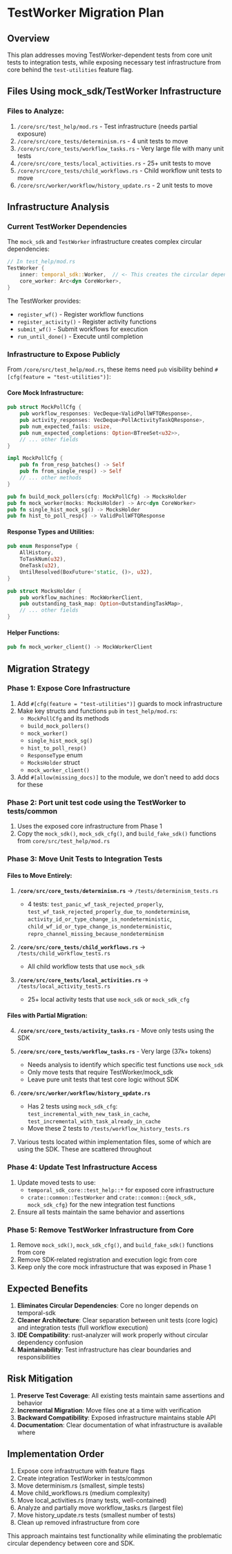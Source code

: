 # TestWorker Migration Plan

## Overview
This plan addresses moving TestWorker-dependent tests from core unit tests to integration tests, while exposing necessary test infrastructure from core behind the `test-utilities` feature flag.

## Files Using mock_sdk/TestWorker Infrastructure

### Files to Analyze:
1. `/core/src/test_help/mod.rs` - Test infrastructure (needs partial exposure)
2. `/core/src/core_tests/determinism.rs` - 4 unit tests to move
3. `/core/src/core_tests/workflow_tasks.rs` - Very large file with many unit tests
4. `/core/src/core_tests/local_activities.rs` - 25+ unit tests to move
5. `/core/src/core_tests/child_workflows.rs` - Child workflow unit tests to move
6. `/core/src/worker/workflow/history_update.rs` - 2 unit tests to move

## Infrastructure Analysis

### Current TestWorker Dependencies
The `mock_sdk` and `TestWorker` infrastructure creates complex circular dependencies:

```rust
// In test_help/mod.rs
TestWorker {
    inner: temporal_sdk::Worker,  // <- This creates the circular dependency
    core_worker: Arc<dyn CoreWorker>,
}
```

The TestWorker provides:
- `register_wf()` - Register workflow functions
- `register_activity()` - Register activity functions
- `submit_wf()` - Submit workflows for execution
- `run_until_done()` - Execute until completion

### Infrastructure to Expose Publicly

From `/core/src/test_help/mod.rs`, these items need `pub` visibility behind `#[cfg(feature = "test-utilities")]`:

#### Core Mock Infrastructure:
```rust
pub struct MockPollCfg {
    pub workflow_responses: VecDeque<ValidPollWFTQResponse>,
    pub activity_responses: VecDeque<PollActivityTaskQResponse>,
    pub num_expected_fails: usize,
    pub num_expected_completions: Option<BTreeSet<u32>>,
    // ... other fields
}

impl MockPollCfg {
    pub fn from_resp_batches() -> Self
    pub fn from_single_resp() -> Self
    // ... other methods
}

pub fn build_mock_pollers(cfg: MockPollCfg) -> MocksHolder
pub fn mock_worker(mocks: MocksHolder) -> Arc<dyn CoreWorker>
pub fn single_hist_mock_sg() -> MocksHolder
pub fn hist_to_poll_resp() -> ValidPollWFTQResponse
```

#### Response Types and Utilities:
```rust
pub enum ResponseType {
    AllHistory,
    ToTaskNum(u32),
    OneTask(u32),
    UntilResolved(BoxFuture<'static, ()>, u32),
}

pub struct MocksHolder {
    pub workflow_machines: MockWorkerClient,
    pub outstanding_task_map: Option<OutstandingTaskMap>,
    // ... other fields
}
```

#### Helper Functions:
```rust
pub fn mock_worker_client() -> MockWorkerClient
```

## Migration Strategy

### Phase 1: Expose Core Infrastructure
1. Add `#[cfg(feature = "test-utilities")]` guards to mock infrastructure
2. Make key structs and functions `pub` in `test_help/mod.rs`:
   - `MockPollCfg` and its methods
   - `build_mock_pollers()`
   - `mock_worker()`
   - `single_hist_mock_sg()`
   - `hist_to_poll_resp()`
   - `ResponseType` enum
   - `MocksHolder` struct
   - `mock_worker_client()`
3. Add `#[allow(missing_docs)]` to the module, we don't need to add docs for these

### Phase 2: Port unit test code using the TestWorker to tests/common
1. Uses the exposed core infrastructure from Phase 1
2. Copy the `mock_sdk()`, `mock_sdk_cfg()`, and `build_fake_sdk()` functions from `core/src/test_help/mod.rs`

### Phase 3: Move Unit Tests to Integration Tests

#### Files to Move Entirely:
1. **`/core/src/core_tests/determinism.rs`** → `/tests/determinism_tests.rs`
   - 4 tests: `test_panic_wf_task_rejected_properly`, `test_wf_task_rejected_properly_due_to_nondeterminism`, `activity_id_or_type_change_is_nondeterministic`, `child_wf_id_or_type_change_is_nondeterministic`, `repro_channel_missing_because_nondeterminism`

2. **`/core/src/core_tests/child_workflows.rs`** → `/tests/child_workflow_tests.rs`
   - All child workflow tests that use `mock_sdk`

3. **`/core/src/core_tests/local_activities.rs`** → `/tests/local_activity_tests.rs`
   - 25+ local activity tests that use `mock_sdk` or `mock_sdk_cfg`

#### Files with Partial Migration:
4. **`/core/src/core_tests/activity_tasks.rs`** - Move only tests using the SDK
5. **`/core/src/core_tests/workflow_tasks.rs`** - Very large (37k+ tokens)
   - Needs analysis to identify which specific test functions use `mock_sdk`
   - Only move tests that require TestWorker/mock_sdk
   - Leave pure unit tests that test core logic without SDK

6. **`/core/src/worker/workflow/history_update.rs`**
   - Has 2 tests using `mock_sdk_cfg`: `test_incremental_with_new_task_in_cache`, `test_incremental_with_task_already_in_cache`
   - Move these 2 tests to `/tests/workflow_history_tests.rs`

7. Various tests located within implementation files, some of which are using the SDK. These are scattered throughout

### Phase 4: Update Test Infrastructure Access
1. Update moved tests to use:
   - `temporal_sdk_core::test_help::*` for exposed core infrastructure
   - `crate::common::TestWorker` and `crate::common::{mock_sdk, mock_sdk_cfg}` for the new integration test functions
2. Ensure all tests maintain the same behavior and assertions

### Phase 5: Remove TestWorker Infrastructure from Core
1. Remove `mock_sdk()`, `mock_sdk_cfg()`, and `build_fake_sdk()` functions from core
3. Remove SDK-related registration and execution logic from core
4. Keep only the core mock infrastructure that was exposed in Phase 1

## Expected Benefits
1. **Eliminates Circular Dependencies**: Core no longer depends on temporal-sdk
2. **Cleaner Architecture**: Clear separation between unit tests (core logic) and integration tests (full workflow execution)
3. **IDE Compatibility**: rust-analyzer will work properly without circular dependency confusion
4. **Maintainability**: Test infrastructure has clear boundaries and responsibilities

## Risk Mitigation
1. **Preserve Test Coverage**: All existing tests maintain same assertions and behavior
2. **Incremental Migration**: Move files one at a time with verification
3. **Backward Compatibility**: Exposed infrastructure maintains stable API
4. **Documentation**: Clear documentation of what infrastructure is available where

## Implementation Order
1. Expose core infrastructure with feature flags
2. Create integration TestWorker in tests/common
3. Move determinism.rs (smallest, simple tests)
4. Move child_workflows.rs (medium complexity)
5. Move local_activities.rs (many tests, well-contained)
6. Analyze and partially move workflow_tasks.rs (largest file)
7. Move history_update.rs tests (smallest number of tests)
8. Clean up removed infrastructure from core

This approach maintains test functionality while eliminating the problematic circular dependency between core and SDK.
